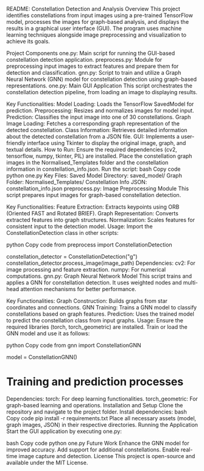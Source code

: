 README: Constellation Detection and Analysis
Overview
This project identifies constellations from input images using a pre-trained TensorFlow model, processes the images for graph-based analysis, and displays the results in a graphical user interface (GUI). The program uses machine learning techniques alongside image preprocessing and visualization to achieve its goals.

Project Components
one.py: Main script for running the GUI-based constellation detection application.
preprocess.py: Module for preprocessing input images to extract features and prepare them for detection and classification.
gnn.py: Script to train and utilize a Graph Neural Network (GNN) model for constellation detection using graph-based representations.
one.py: Main GUI Application
This script orchestrates the constellation detection pipeline, from loading an image to displaying results.

Key Functionalities:
Model Loading: Loads the TensorFlow SavedModel for prediction.
Preprocessing: Resizes and normalizes images for model input.
Prediction: Classifies the input image into one of 30 constellations.
Graph Image Loading: Fetches a corresponding graph representation of the detected constellation.
Class Information: Retrieves detailed information about the detected constellation from a JSON file.
GUI: Implements a user-friendly interface using Tkinter to display the original image, graph, and textual details.
How to Run:
Ensure the required dependencies (cv2, tensorflow, numpy, tkinter, PIL) are installed.
Place the constellation graph images in the Normalised_Templates folder and the constellation information in constellation_info.json.
Run the script:
bash
Copy code
python one.py
Key Files:
Saved Model Directory: saved_model/
Graph Folder: Normalised_Templates/
Constellation Info JSON: constellation_info.json
preprocess.py: Image Preprocessing Module
This script prepares input images for graph-based constellation detection.

Key Functionalities:
Feature Extraction: Extracts keypoints using ORB (Oriented FAST and Rotated BRIEF).
Graph Representation: Converts extracted features into graph structures.
Normalization: Scales features for consistent input to the detection model.
Usage:
Import the ConstellationDetection class in other scripts:

python
Copy code
from preprocess import ConstellationDetection

constellation_detector = ConstellationDetection("g")
constellation_detector.process_image(image_path)
Dependencies:
cv2: For image processing and feature extraction.
numpy: For numerical computations.
gnn.py: Graph Neural Network Model
This script trains and applies a GNN for constellation detection. It uses weighted nodes and multi-head attention mechanisms for better performance.

Key Functionalities:
Graph Construction: Builds graphs from star coordinates and connections.
GNN Training: Trains a GNN model to classify constellations based on graph features.
Prediction: Uses the trained model to predict the constellation class from input graphs.
Usage:
Ensure the required libraries (torch, torch_geometric) are installed. Train or load the GNN model and use it as follows:

python
Copy code
from gnn import ConstellationGNN

model = ConstellationGNN()
# Training and prediction processes
Dependencies:
torch: For deep learning functionalities.
torch_geometric: For graph-based learning and operations.
Installation and Setup
Clone the repository and navigate to the project folder.
Install dependencies:
bash
Copy code
pip install -r requirements.txt
Place all necessary assets (model, graph images, JSON) in their respective directories.
Running the Application
Start the GUI application by executing one.py:

bash
Copy code
python one.py
Future Work
Enhance the GNN model for improved accuracy.
Add support for additional constellations.
Enable real-time image capture and detection.
License
This project is open-source and available under the MIT License.
